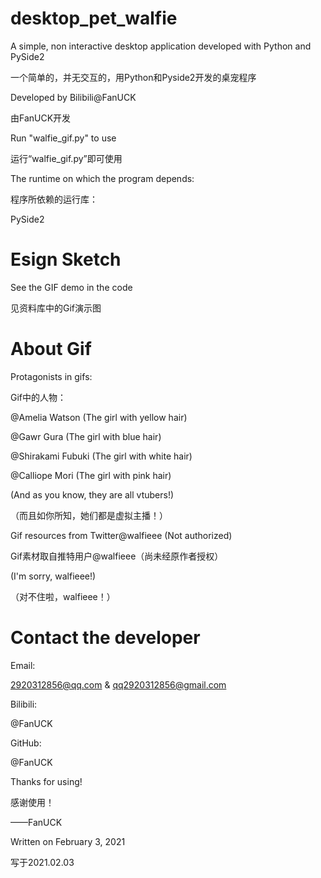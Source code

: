 # desktop_pet_walfie
A simple, non interactive desktop application developed with Python and PySide2

一个简单的，并无交互的，用Python和Pyside2开发的桌宠程序


Developed by Bilibili@FanUCK

由FanUCK开发


Run "walfie_gif.py" to use

运行“walfie_gif.py”即可使用

The runtime on which the program depends:

程序所依赖的运行库：

PySide2
# Esign Sketch
See the GIF demo in the code

见资料库中的Gif演示图

# About Gif
Protagonists in gifs:

Gif中的人物：

@Amelia Watson (The girl with yellow hair)

@Gawr Gura (The girl with blue hair)

@Shirakami Fubuki (The girl with white hair)

@Calliope Mori (The girl with pink hair)

(And as you know, they are all vtubers!)

（而且如你所知，她们都是虚拟主播！）


Gif resources from Twitter@walfieee (Not authorized)

Gif素材取自推特用户@walfieee（尚未经原作者授权）

(I'm sorry, walfieee!)

（对不住啦，walfieee！）

# Contact the developer
Email:

2920312856@qq.com & qq2920312856@gmail.com

Bilibili:

@FanUCK

GitHub:

@FanUCK


Thanks for using!

感谢使用！


——FanUCK

Written on February 3, 2021

写于2021.02.03     
